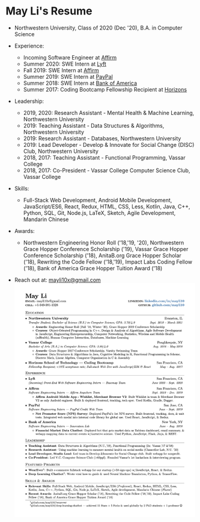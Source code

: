 # May Li's Resume

* Northwestern University, Class of 2020 (Dec '20), B.A. in Computer Science

* Experience:
  * Incoming Software Engineer at [Affirm](https://www.affirm.com/)
  * Summer 2020: SWE Intern at [Lyft](https://www.lyft.com/)
  * Fall 2019: SWE Intern at [Affirm](https://www.affirm.com/)
  * Summer 2019: SWE Intern at [PayPal](https://www.paypal.com/us/home)
  * Summer 2018: SWE Intern at [Bank of America](https://www.bankofamerica.com/)
  * Summer 2017: Coding Bootcamp Fellowship Recipient at [Horizons](https://www.coursereport.com/schools/horizons-school-of-technology)
  
* Leadership:
  * 2019, 2020: Research Assistant - Mental Health & Machine Learning, Northwestern University
  * 2019: Teaching Assistant - Data Structures & Algorithms, Northwestern University
  * 2019: Research Assistant - Databases, Northwestern University
  * 2019: Lead Developer - Develop & Innovate for Social Change (DISC) Club, Northwestern University
  * 2018, 2017: Teaching Assistant - Functional Programming, Vassar College
  * 2018, 2017: Co-President - Vassar College Computer Science Club, Vassar College
  
* Skills:
  * Full-Stack Web Development, Android Mobile Development, JavaScript/ES6, React, Redux, HTML, CSS, Less, Kotlin, Java, C++, Python, SQL, Git, Node.js, LaTeX, Sketch, Agile Development, Mandarin Chinese
  
* Awards:
  * Northwestern Engineering Honor Roll ('18,'19, '20), Northwestern Grace Hopper Conference Scholarship ('19), Vassar Grace Hopper Conference Scholarship ('18), AnitaB.org Grace Hopper Scholar ('18), Rewriting the Code Fellow ('18,'19), Impact Labs Coding Fellow ('18), Bank of America Grace Hopper Tuition Award ('18)
  
* Reach out at: mayli10x@gmail.com
![alt text](https://raw.githubusercontent.com/mayli10/may-li-resume/master/resume.png)
